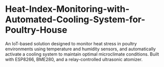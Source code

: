 # Heat-Index-Monitoring-with-Automated-Cooling-System-for-Poultry-House
An IoT-based solution designed to monitor heat stress in poultry environments using temperature and humidity sensors, and automatically activate a cooling system to maintain optimal microclimate conditions. Built with ESP8266, BME280, and a relay-controlled ultrasonic atomizer.
